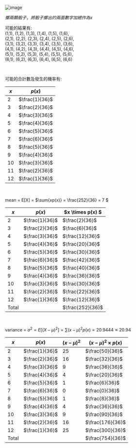 
![image](https://github.com/user-attachments/assets/105ca162-88fb-4e54-926a-1e3437cdeea9)

$擲兩顆骰子，將骰子擲出的兩面數字加總作為x$
  
可能的結果有:  
(1,1), (1,2), (1,3), (1,4), (1,5), (1,6),   
(2,1), (2,2), (2,3), (2,4), (2,5), (2,6),   
(3,1), (3,2), (3,3), (3,4), (3,5), (3,6),   
(4,1), (4,2), (4,3), (4,4), (4,5), (4,6),   
(5,1), (5,2), (5,3), (5,4), (5,5), (5,6),   
(6,1), (6,2), (6,3), (6,4), (6,5), (6,6)  

<br/>
  
可能的合計數及發生的機率有:  
  
|  $x$  |    $p(x)$    |
|-------|--------------|
|   2   |$\frac{1}{36}$|
|   3   |$\frac{2}{36}$|
|   4   |$\frac{3}{36}$|
|   5   |$\frac{4}{36}$|
|   6   |$\frac{5}{36}$|
|   7   |$\frac{6}{36}$|
|   8   |$\frac{5}{36}$|
|   9   |$\frac{4}{36}$|
|   10  |$\frac{3}{36}$|
|   11  |$\frac{2}{36}$|
|   12  |$\frac{1}{36}$|


<br/>
  
mean = E[X] = $\sum{xp(x)} = \frac{252}{36} = 7 $  

|  $x$  |    $p(x)$    | $x \times p(x) $ |
|-------|--------------|------------------|
|   2   |$\frac{1}{36}$|  $\frac{2}{36}$  |
|   3   |$\frac{2}{36}$|  $\frac{6}{36}$  |
|   4   |$\frac{3}{36}$| $\frac{12}{36}$  |
|   5   |$\frac{4}{36}$| $\frac{20}{36}$  |
|   6   |$\frac{5}{36}$| $\frac{30}{36}$  |
|   7   |$\frac{6}{36}$| $\frac{42}{36}$  |
|   8   |$\frac{5}{36}$| $\frac{40}{36}$  |
|   9   |$\frac{4}{36}$| $\frac{36}{36}$  |
|   10  |$\frac{3}{36}$| $\frac{30}{36}$  |
|   11  |$\frac{2}{36}$| $\frac{22}{36}$  |
|   12  |$\frac{1}{36}$| $\frac{12}{36}$  |
| Total |              | $\frac{252}{36}$ |  


<br/>


variance = $\sigma^2 = E[(X-\mu)^2] = \sum{(x-\mu)^2 p(x)} = 20.9444 \approx 20.94$

|  $x$  |    $p(x)$    | $(x-\mu)^2$ | $(x-\mu)^2 \times p(x)$ |
|-------|--------------|-------------|-------------------------|
|   2   |$\frac{1}{36}$|      25     |     $\frac{50}{36}$     |
|   3   |$\frac{2}{36}$|      16     |     $\frac{32}{36}$     |
|   4   |$\frac{3}{36}$|       9     |     $\frac{36}{36}$     |
|   5   |$\frac{4}{36}$|       4     |     $\frac{20}{36}$     |
|   6   |$\frac{5}{36}$|       1     |     $\frac{6}{36}$      |
|   7   |$\frac{6}{36}$|       0     |     $\frac{0}{36}$      |
|   8   |$\frac{5}{36}$|       1     |     $\frac{8}{36}$      |
|   9   |$\frac{4}{36}$|       4     |     $\frac{36}{36}$     |
|   10  |$\frac{3}{36}$|       9     |     $\frac{90}{36}$     |
|   11  |$\frac{2}{36}$|      16     |     $\frac{176}{36}$    |
|   12  |$\frac{1}{36}$|      25     |     $\frac{300}{36}$    |
| Total |              |             |     $\frac{754}{36}$    |  

